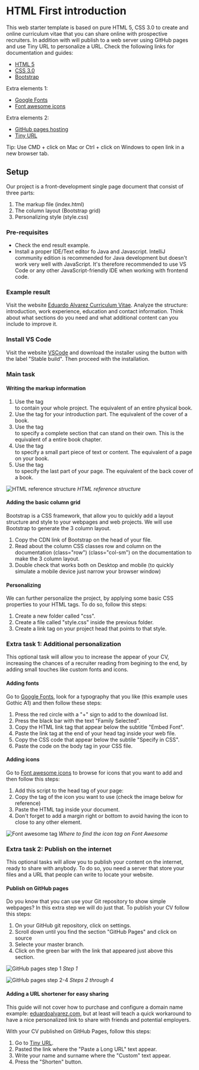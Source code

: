 # HTML First introduction
This web starter template is based on pure HTML 5, CSS 3.0 to create and online curriculum vitae that you can share online with prospective recruiters. In addition with will publish to a web server using GitHub pages and use Tiny URL to personalize a URL. Check the following links for documentation and guides:
- [HTML 5](https://www.w3schools.com/html/html5_intro.asp)
- [CSS 3.0](https://www.w3schools.com/css/)
- [Bootstrap](https://getbootstrap.com)

Extra elements 1:
- [Google Fonts](https://fonts.google.com)
- [Font awesome icons](https://fontawesome.com)

Extra elements 2:
- [GitHub pages hosting](https://pages.github.com)
- [Tiny URL](https://tiny.cc)

Tip: Use CMD + click on Mac or Ctrl + click on Windows to open link in a new browser tab.

## Setup
Our project is a front-development single page document that consist of three parts:
1. The markup file (index.html)
2. The column layout (Bootstrap grid)
3. Personalizing style (style.css)

### Pre-requisites
- Check the end result example.
- Install a proper IDE/Text editor fo Java and Javascript. IntelliJ community edition is recommended for Java development but doesn't work very well with JavaScript. It's therefore recommended to use VS Code or any other JavaScript-friendly IDE when working with frontend code.

### Example result
Visit the website [Eduardo Alvarez Curriculum Vitae](http://tiny.cc/eduardo-cv). Analyze the structure: introduction, work experience, education and contact information. Think about what sections do you need and what additional content can you include to improve it.

### Install VS Code
Visit the website [VSCode](https://code.visualstudio.com) and download the installer using the button with the label "Stable build". Then proceed with the installation.

### Main task
#### Writing the markup information
1. Use the tag <main> to contain your whole project. The equivalent of an entire physical book.
2. Use the tag <head> for your introduction part. The equivalent of the cover of a book.
3. Use the tag <section> to specify a complete section that can stand on their own. This is the equivalent of a entire book chapter.
4. Use the tag <article> to specify a small part piece of text or content. The equivalent of a page on your book.
5. Use the tag <footer> to specify the last part of your page. The equivalent of the back cover of a book.

![HTML reference structure](./images/html-structure.png)
*HTML reference structure*


#### Adding the basic column grid
Bootstrap is a CSS framework, that allow you to quickly add a layout structure and style to your webpages and web projects. We will use Bootstrap to generate the 3 column layout.

1. Copy the CDN link of Bootstrap on the head of your file.
2. Read about the column CSS classes row and column on the documentation (class="row") (class="col-sm") on the documentation to make the 3 column layout.
3. Double check that works both on Desktop and mobile (to quickly simulate a mobile device just narrow your browser window)

#### Personalizing
We can further personalize the project, by applying some basic CSS properties to your HTML tags. To do so, follow this steps:

1. Create a new folder called "css".
2. Create a file called "style.css" inside the previous folder.
3. Create a link tag on your project head that points to that style.

### Extra task 1: Additional personalization
This optional task will allow you to increase the appear of your CV, increasing the chances of a recruiter reading from begining to the end, by adding small touches like custom fonts and icons.

#### Adding fonts
Go to [Google Fonts](https://fonts.google.com), look for a typography that you like (this example uses Gothic A1) and then follow these steps:
1. Press the red circle with a "+" sign to add to the download list.
2. Press the black bar with the text "Family Selected".
3. Copy the HTML link tag that appear below the subtitle "Embed Font".
4. Paste the link tag at the end of your head tag inside your web file.
5. Copy the CSS code that appear below the subtile "Specify in CSS".
6. Paste the code on the body tag in your CSS file.

#### Adding icons
Go to [Font awesome icons](https://fontawesome.com) to browse for icons that you want to add and then follow this steps:
1. Add this script to the head tag of your page: <script src="https://kit.fontawesome.com/86134dd369.js" crossorigin="anonymous"></script>
2. Copy the tag of the icon you want to use (check the image below for reference)
3. Paste the HTML tag inside your document.
4. Don't forget to add a margin right or bottom to avoid having the icon to close to any other element.

![Font awesome tag](./images/font-awesome.png)
*Where to find the icon tag on Font Awesome*

### Extra task 2: Publish on the internet
This optional tasks will allow you to publish your content on the internet, ready to share with anybody. To do so, you need a server that store your files and a URL that people can write to locate your website.

#### Publish on GitHub pages
Do you know that you can use your Git repository to show simple webpages? In this extra step we will do just that. To publish your CV follow this steps:
1. On your GitHub git repository, click on settings.
2. Scroll down until you find the section "GitHub Pages" and click on source
3. Selecte your master branch.
4. Click on the green bar with the link that appeared just above this section.

![GitHub pages step 1](./images/github-1.png)
*Step 1*

![GitHub pages step 2-4](./images/github-2.png)
*Steps 2 through 4*

#### Adding a URL shortener for easy sharing
This guide will not cover how to purchase and configure a domain name example: [eduardoalvarez.com](http://www.eduardoalvarez.com), but at least will teach a quick workaround to have a nice personalized link to share with friends and potential employers.

With your CV published on GitHub Pages, follow this steps:
1. Go to [Tiny URL](https://tiny.cc). 
2. Pasted the link where the "Paste a Long URL" text appear.
3. Write your name and surname where the "Custom" text appear.
4. Press the "Shorten" button.
